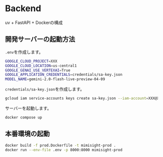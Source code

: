 # Backend

uv + FastAPI + Dockerの構成

## 開発サーバーの起動方法

`.env`を作成します。

```bash
GOOGLE_CLOUD_PROJECT=XXX
GOOGLE_CLOUD_LOCATION=us-central1
GOOGLE_GENAI_USE_VERTEXAI=True
GOOGLE_APPLICATION_CREDENTIALS=credentials/sa-key.json
MODEL_NAME=gemini-2.0-flash-live-preview-04-09

```

`credentials/sa-key.json`を作成します。

```bash
gcloud iam service-accounts keys create sa-key.json --iam-account=XXX@XXX
```

サーバーを起動します。

```bash
docker compose up
```

## 本番環境の起動

```bash
docker build -f prod.Dockerfile -t mimisight-prod .
docker run --env-file .env -p 8000:8000 mimisight-prod
```

